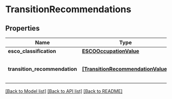 # TransitionRecommendations


## Properties
Name | Type | Description | Notes
------------ | ------------- | ------------- | -------------
**esco_classification** | [**ESCOOccupationValue**](ESCOOccupationValue.md) |  | [optional] 
**transition_recommendation** | [**[TransitionRecommendationValue]**](TransitionRecommendationValue.md) | This field shows the list of transition recommendations. | [optional] 

[[Back to Model list]](../README.md#documentation-for-models) [[Back to API list]](../README.md#documentation-for-api-endpoints) [[Back to README]](../README.md)



